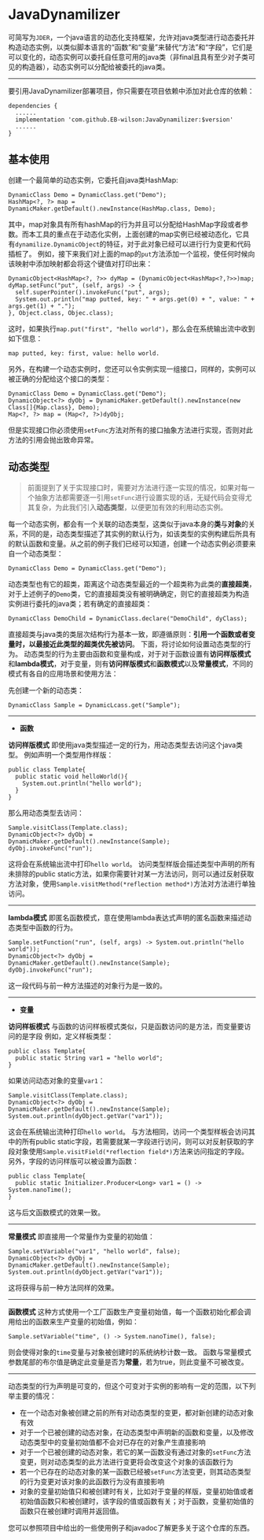 # JavaDynamilizer
可简写为`JDER`，一个java语言的动态化支持框架，允许对java类型进行动态委托并构造动态实例，以类似脚本语言的“函数”和“变量”来替代“方法”和“字段”，它们是可以变化的，动态实例可以委托自任意可用的java类（非final且具有至少对子类可见的构造器），动态实例可以分配给被委托的java类。
****
要引用JavaDynamilizer部署项目，你只需要在项目依赖中添加对此仓库的依赖：

    dependencies {
      ......
	  implementation 'com.github.EB-wilson:JavaDynamilizer:$version'
      ......
	}

## 基本使用
创建一个最简单的动态实例，它委托自java类HashMap:

    DynamicClass Demo = DynamicClass.get("Demo");
    HashMap<?, ?> map = DynamicMaker.getDefault().newInstance(HashMap.class, Demo);

其中，map对象具有所有hashMap的行为并且可以分配给HashMap字段或者参数。而本工具的重点在于动态化实例，上面创建的map实例已经被动态化，它具有`dynamilize.DynamicObject`的特征，对于此对象已经可以进行行为变更和代码插桩了。
例如，接下来我们对上面的map的`put`方法添加一个监视，使任何时候向该映射中添加映射都会将这个键值对打印出来：

    DynamicObject<HashMap<?, ?>> dyMap = (DynamicObject<HashMap<?,?>>)map;
    dyMap.setFunc("put", (self, args) -> {
      self.superPointer().invokeFunc("put", args);
      System.out.println("map putted, key: " + args.get(0) + ", value: " + args.get(1) + ".");
    }, Object.class, Objec.class);

这时，如果执行`map.put("first", "hello world")`，那么会在系统输出流中收到如下信息：

    map putted, key: first, value: hello world.

另外，在构建一个动态实例时，您还可以令实例实现一组接口，同样的，实例可以被正确的分配给这个接口的类型：

    DynamicClass Demo = DynamicClass.get("Demo");
    DynamicObject<?> dyObj = DynamicMaker.getDefault().newInstance(new Class[]{Map.class}, Demo);
    Map<?, ?> map = (Map<?, ?>)dyObj;

但是实现接口你必须使用`setFunc`方法对所有的接口抽象方法进行实现，否则对此方法的引用会抛出致命异常。

## 动态类型

> 前面提到了关于实现接口时，需要对方法进行逐一实现的情况，如果对每一个抽象方法都需要逐一引用`setFunc`进行设置实现的话，无疑代码会变得尤其复杂，为此我们引入**动态类型**，以便更加有效的利用动态实例。

每一个动态实例，都会有一个关联的动态类型，这类似于java本身的**类**与**对象**的关系，不同的是，动态类型描述了其实例的默认行为，如该类型的实例构建后所具有的默认函数和变量。从之前的例子我们已经可以知道，创建一个动态实例必须要来自一个动态类型：

    DynamicClass Demo = DynamicClass.get("Demo");

动态类型也有它的超类，距离这个动态类型最近的一个超类称为此类的**直接超类**，对于上述例子的`Demo`类，它的直接超类没有被明确确定，则它的直接超类为构造实例进行委托的java类；若有确定的直接超类：

    DynamicClass DemoChild = DynamicClass.declare("DemoChild", dyClass);

直接超类与java类的类层次结构行为基本一致，即遵循原则：**引用一个函数或者变量时，以最接近此类型的超类优先被访问**。
下面，将讨论如何设置动态类型的行为。
动态类型的行为主要由函数和变量构成，对于对于函数设置有**访问样版模式**和**lambda模式**，对于变量，则有**访问样版模式**和**函数模式**以及**常量模式**，不同的模式有各自的应用场景和使用方法：

先创建一个新的动态类：

    DynamicClass Sample = DynamicLcass.get("Sample");
****
- **函数**

**访问样版模式**
即使用java类型描述一定的行为，用动态类型去访问这个java类型。
例如声明一个类型用作样版：

    public class Template{
      public static void helloWorld(){
        System.out.println("hello world");
      }
    }

那么用动态类型去访问：

    Sample.visitClass(Template.class);
    DynamicObject<?> dyObj = DynamicMaker.getDefault().newInstance(Sample);
    dyObj.invokeFunc("run");

这将会在系统输出流中打印`hello world`。
访问类型样版会描述类型中声明的所有未排除的public static方法，如果你需要针对某一方法访问，则可以通过反射获取方法对象，使用`Sample.visitMethod(*reflection method*)`方法对方法进行单独访问。
****
**lambda模式**
即匿名函数模式，意在使用lambda表达式声明的匿名函数来描述动态类型中函数的行为。

    Sample.setFunction("run", (self, args) -> System.out.println("hello world"));
    DynamicObject<?> dyObj = DynamicMaker.getDefault().newInstance(Sample);
    dyObj.invokeFunc("run");

这一段代码与前一种方法描述的对象行为是一致的。
****
- **变量**

**访问样板模式**
与函数的访问样板模式类似，只是函数访问的是方法，而变量要访问的是字段
例如，定义样板类型：

    public class Template{
      public static String var1 = "hello world";
    }

如果访问动态对象的变量`var1`：

    Sample.visitClass(Template.class);
    DynamicObject<?> dyObj = DynamicMaker.getDefault().newInstance(Sample);
    System.out.println(dyObject.getVar("var1"));

这会在系统输出流种打印`hello world`。
与方法相同，访问一个类型样板会访问其中的所有public static字段，若需要就某一字段进行访问，则可以对反射获取的字段对象使用`Sample.visitField(*reflection field*)`方法来访问指定的字段。
另外，字段的访问样版可以被设置为函数：

    public class Template{
      public static Initializer.Producer<Long> var1 = () -> System.nanoTime();
    }

这与后文函数模式的效果一致。
****
**常量模式**
即直接用一个常量作为变量的初始值：

    Sample.setVariable("var1", "hello world", false);
    DynamicObject<?> dyObj = DynamicMaker.getDefault().newInstance(Sample);
    System.out.println(dyObject.getVar("var1"));

这将获得与前一种方法同样的效果。
****
**函数模式**
这种方式使用一个工厂函数生产变量初始值，每一个函数初始化都会调用给出的函数来生产变量的初始值，例如：

    Sample.setVariable("time", () -> System.nanoTime(), false);

则会使得对象的`time`变量与对象被创建时的系统纳秒计数一致。
函数与常量模式参数尾部的布尔值是确定此变量是否为**常量**，若为true，则此变量不可被改变。
****
动态类型的行为声明是可变的，但这个可变对于实例的影响有一定的范围，以下列举主要的情况：
- 在一个动态对象被创建之前的所有对动态类型的变更，都对新创建的动态对象有效
- 对于一个已被创建的动态对象，在动态类型中声明新的函数和变量，以及修改动态类型中的变量初始值都不会对已存在的对象产生直接影响
- 对于一个已被创建的动态对象，若它的某一函数没有通过对象的`setFunc`方法变更，则对动态类型的此方法进行变更将会改变这个对象的该函数行为
- 若一个已存在的动态对象的某一函数已经被`setFunc`方法变更，则其动态类型的行为变更对该对象的此函数行为没有直接影响
- 对象的变量初始值只和被创建时有关，比如对于变量的样版，变量初始值或者初始值函数只和被创建时，该字段的值或函数有关；对于函数，变量初始值的函数只在被创建时调用并返回值。

您可以参照项目中给出的一些使用例子和javadoc了解更多关于这个仓库的东西。
